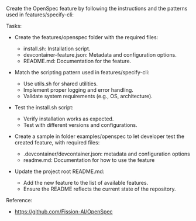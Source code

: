 Create the OpenSpec feature by following the instructions and the patterns used in features/specify-cli:

Tasks:
- Create the features/openspec folder with the required files:
  - install.sh: Installation script.
  - devcontainer-feature.json: Metadata and configuration options.
  - README.md: Documentation for the feature.

- Match the scripting pattern used in features/specify-cli:
  - Use utils.sh for shared utilities.
  - Implement proper logging and error handling.
  - Validate system requirements (e.g., OS, architecture).

- Test the install.sh script:
  - Verify installation works as expected.
  - Test with different versions and configurations.

- Create a sample in folder examples/openspec to let developer test the created feature, with required files:
  - .devcontainer/devcontainer.json: metadata and configuration options
  - readme.md: Documentation for how to use the feature

- Update the project root README.md:
  - Add the new feature to the list of available features.
  - Ensure the README reflects the current state of the repository.

Reference:
- https://github.com/Fission-AI/OpenSpec